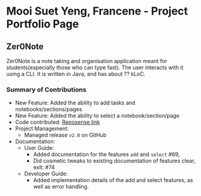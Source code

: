 # Mooi Suet Yeng, Francene - Project Portfolio Page

## Zer0Note
Zer0Note is a note taking and organisation application meant for students(especially those who can type fast).
The user interacts with it using a CLI. It is written in Java, and has about ?? kLoC.

### Summary of Contributions
- New Feature: Added the ability to add tasks and notebooks/sections/pages
- New Feature: Added the ability to select a notebook/section/page
- Code contributed: [Reposense link](https://nus-cs2113-ay2021s1.github.io/tp-dashboard/#breakdown=true&search=chuckiex3&sort=groupTitle&sortWithin=title&since=2020-09-27&timeframe=commit&mergegroup=&groupSelect=groupByRepos&checkedFileTypes=docs~functional-code~test-code~other&tabOpen=true&tabType=authorship&tabAuthor=chuckiex3&tabRepo=AY2021S1-CS2113T-T12-3%2Ftp%5Bmaster%5D&authorshipIsMergeGroup=false&authorshipFileTypes=docs~functional-code~test-code~other)
- Project Management:
  - Managed release `v2.0` on GitHub
- Documentation:
    - User Guide:
        - Added documentation for the features `add` and `select` #69,
        - Did cosmetic tweaks to existing documentation of features clear, exit: #74
    - Developer Guide:
        - Added implementation details of the add and select features, as well as error handling.
